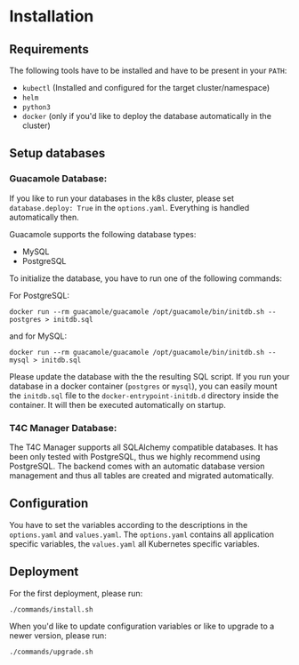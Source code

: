 # Installation

## Requirements
The following tools have to be installed and have to be present in your `PATH`: 
- `kubectl` (Installed and configured for the target cluster/namespace)
- `helm` 
- `python3`
- `docker` (only if you'd like to deploy the database automatically in the cluster)

## Setup databases

### Guacamole Database: 
If you like to run your databases in the k8s cluster, please set `database.deploy: True` in the `options.yaml`. Everything is handled automatically then.

Guacamole supports the following database types: 

- MySQL
- PostgreSQL

To initialize the database, you have to run one of the following commands:

For PostgreSQL:
```
docker run --rm guacamole/guacamole /opt/guacamole/bin/initdb.sh --postgres > initdb.sql
```

and for MySQL:
```
docker run --rm guacamole/guacamole /opt/guacamole/bin/initdb.sh --mysql > initdb.sql
```

Please update the database with the the resulting SQL script. 
If you run your database in a docker container (`postgres` or `mysql`), you can easily mount the `initdb.sql` file to the `docker-entrypoint-initdb.d` directory inside the container. It will then be executed automatically on startup.

### T4C Manager Database: 
The T4C Manager supports all SQLAlchemy compatible databases.
It has been only tested with PostgreSQL, thus we highly recommend using PostgreSQL.
The backend comes with an automatic database version management and thus all tables are created and migrated automatically.

## Configuration

You have to set the variables according to the descriptions in the `options.yaml` and `values.yaml`.
The `options.yaml` contains all application specific variables, the `values.yaml` all Kubernetes specific variables. 

## Deployment 

For the first deployment, please run: 
```
./commands/install.sh
```

When you'd like to update configuration variables or like to upgrade to a newer version, please run: 
```
./commands/upgrade.sh
```